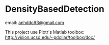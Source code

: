 # DensityBasedDetection
email: anhddo93@gmail.com

This project use Piotr's Matlab toolbox: http://vision.ucsd.edu/~pdollar/toolbox/doc/
